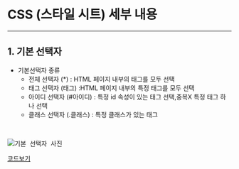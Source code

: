 # CSS (스타일 시트) 세부 내용

---------------------------------
## 1. 기본 선택자 
- 기본선택자 종류
  - 전체 선택자 (\*\) : HTML 페이지 내부의 태그를 모두 선택
  - 태그 선택자 (태그) :HTML 페이지 내부의 특정 태그를 모두 선택
  - 아이디 선택자 (#아이디) : 특정 id 속성이 있는 태그 선택,중복X 특정 태그 하나 선택
  - 클래스 선택자 (.클래스) : 특정 클래스가 있는 태그
<br>

<kbd>![기본 선택자 사진](https://user-images.githubusercontent.com/77951835/110293867-72f04080-8032-11eb-8257-b59b6dc86eca.JPG)<br></kbd>


[코드보기](https://github.com/guemin96/StudyHtml/blob/main/02_CSS/%EC%86%8D%EC%84%B1%20%EC%84%A0%ED%83%9D%EC%9E%90_test.html)
